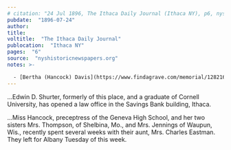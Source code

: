 ```yaml
---
# citation: "24 Jul 1896, The Ithaca Daily Journal (Ithaca NY), p6, nyshistoricnewspapers.org."
pubdate:  "1896-07-24"
author: 
title: 
voltitle:  "The Ithaca Daily Journal"
publocation:  "Ithaca NY"
pages:  "6"
source:  "nyshistoricnewspapers.org"
notes: >-

  - [Bertha (Hancock) Davis](https://www.findagrave.com/memorial/12821609/bertha-davis) (27 Oct 1874 to 24 Mar 1969). 
---
```


...Edwin D. Shurter, formerly of this place, and a graduate of Cornell University, has opened a law office in the Savings Bank building, Ithaca.

...Miss Hancock, preceptress of the Geneva High School, and her two sisters Mrs. Thompson, of Shelbina, Mo., and Mrs. Jennings of Waupun, Wis., recently spent several weeks with their aunt, Mrs. Charles Eastman. They left for Albany Tuesday of this week.


